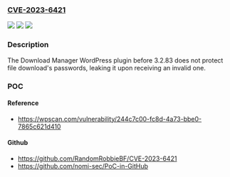 ### [CVE-2023-6421](https://cve.mitre.org/cgi-bin/cvename.cgi?name=CVE-2023-6421)
![](https://img.shields.io/static/v1?label=Product&message=Download%20Manager&color=blue)
![](https://img.shields.io/static/v1?label=Version&message=0%3C%203.2.83%20&color=brighgreen)
![](https://img.shields.io/static/v1?label=Vulnerability&message=CWE-863%20Incorrect%20Authorization&color=brighgreen)

### Description

The Download Manager WordPress plugin before 3.2.83 does not protect file download's passwords, leaking it upon receiving an invalid one.

### POC

#### Reference
- https://wpscan.com/vulnerability/244c7c00-fc8d-4a73-bbe0-7865c621d410

#### Github
- https://github.com/RandomRobbieBF/CVE-2023-6421
- https://github.com/nomi-sec/PoC-in-GitHub

